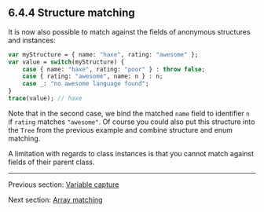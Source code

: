 ## 6.4.4 Structure matching

It is now also possible to match against the fields of anonymous structures and instances:

```haxe
var myStructure = { name: "haxe", rating: "awesome" };
var value = switch(myStructure) {
	case { name: "haxe", rating: "poor" } : throw false;
	case { rating: "awesome", name: n } : n;
	case _: "no awesome language found";
}
trace(value); // haxe
```

Note that in the second case, we bind the matched `name` field to identifier `n` if `rating` matches `"awesome"`. Of course you could also put this structure into the `Tree` from the previous example and combine structure and enum matching.

A limitation with regards to class instances is that you cannot match against fields of their parent class.

---

Previous section: [Variable capture](lf-pattern-matching-variable-capture.md)

Next section: [Array matching](lf-pattern-matching-array.md)